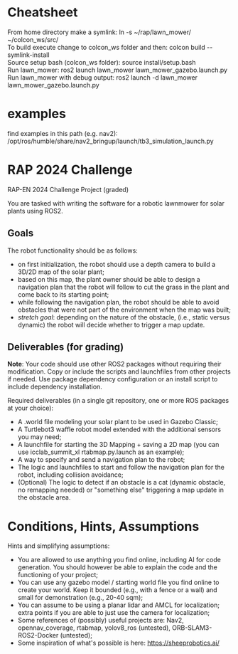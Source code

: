 # Cheatsheet
From home directory make a symlink: ln -s ~/rap/lawn_mower/ ~/colcon_ws/src/<br>
To build execute change to colcon_ws folder and then: colcon build --symlink-install<br>
Source setup bash (colcon_ws folder): source install/setup.bash<br>
Run lawn_mower: ros2 launch lawn_mower lawn_mower_gazebo.launch.py<br>
Run lawn_mower with debug output: ros2 launch -d lawn_mower lawn_mower_gazebo.launch.py<br>

# examples
find examples in this path (e.g. nav2): /opt/ros/humble/share/nav2_bringup/launch/tb3_simulation_launch.py


# RAP 2024 Challenge

RAP-EN 2024 Challenge Project (graded)

You are tasked with writing the software for a robotic lawnmower for solar plants using ROS2.

## Goals

The robot functionality should be as follows:

* on first initialization, the robot should use a depth camera to build a 3D/2D map of the solar plant;
* based on this map, the plant owner should be able to design a navigation plan that the robot will follow to cut the grass in the plant and come back to its starting point;
* while following the navigation plan, the robot should be able to avoid obstacles that were not part of the environment when the map was built;
* *stretch goal*: depending on the nature of the obstacle, (i.e., static versus dynamic) the robot will decide whether to trigger a map update.

## Deliverables (for grading)

**Note**: Your code should use other ROS2 packages without requiring their modification. Copy or include the scripts and launchfiles from other projects if needed. Use package dependency configuration or an install script to include dependency installation.

Required deliverables (in a single git repository, one or more ROS packages at your choice):
* A .world file modeling your solar plant to be used in Gazebo Classic;
* A Turtlebot3 waffle robot model extended with the additional sensors you may need;
* A launchfile for starting the 3D Mapping + saving a 2D map (you can use icclab_summit_xl rtabmap.py.launch as an example);
* A way to specify and send a navigation plan to the robot;
* The logic and launchfiles to start and follow the navigation plan for the robot, including collision avoidance;
* (Optional) The logic to detect if an obstacle is a cat (dynamic obstacle, no remapping needed) or "something else" triggering a map update in the obstacle area.


# Conditions, Hints, Assumptions

Hints and simplifying assumptions:
* You are allowed to use anything you find online, including AI for code generation. You should however be able to explain the code and the functioning of your project;
* You can use any gazebo model / starting world file you find online to create your world. Keep it bounded (e.g., with a fence or a wall) and small for demonstration (e.g., 20-40 sqm);
* You can assume to be using a planar lidar and AMCL for localization; extra points if you are able to just use the camera for localization;
* Some references of (possibly) useful projects are: Nav2, opennav_coverage, rtabmap, yolov8_ros (untested), ORB-SLAM3-ROS2-Docker (untested);
* Some inspiration of what's possible is here: https://sheeprobotics.ai/
